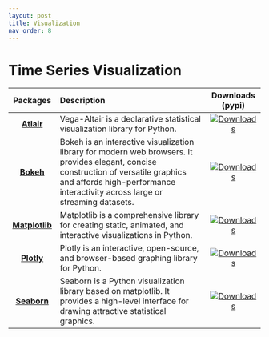 ```yaml
---
layout: post
title: Visualization
nav_order: 8
---
```

# Time Series Visualization


| Packages | Description | Downloads (pypi) |
|:--:|:--|:--:|
|   **[Atlair]**   | Vega-Altair is a declarative statistical visualization library for Python.                                                                                                                                            |     [![Downloads](https://static.pepy.tech/badge/altair)](https://pepy.tech/project/altair)     |
|   **[Bokeh]**    | Bokeh is an interactive visualization library for modern web browsers. It provides elegant, concise construction of versatile graphics and affords high-performance interactivity across large or streaming datasets. |      [![Downloads](https://static.pepy.tech/badge/bokeh)](https://pepy.tech/project/bokeh)      |
| **[Matplotlib]** | Matplotlib is a comprehensive library for creating static, animated, and interactive visualizations in Python.                                                                                                        | [![Downloads](https://static.pepy.tech/badge/matplotlib)](https://pepy.tech/project/matplotlib) |
|   **[Plotly]**   | Plotly is an interactive, open-source, and browser-based graphing library for Python.                                                                                                                                 |     [![Downloads](https://static.pepy.tech/badge/plotly)](https://pepy.tech/project/plotly)     |
|  **[Seaborn]**   | Seaborn is a Python visualization library based on matplotlib. It provides a high-level interface for drawing attractive statistical graphics.                                                                        |    [![Downloads](https://static.pepy.tech/badge/seaborn)](https://pepy.tech/project/seaborn)    |


[Atlair]: https://github.com/altair-viz/altair
[Bokeh]: https://github.com/bokeh/bokeh
[Matplotlib]: https://github.com/matplotlib/matplotlib
[Plotly]: https://github.com/plotly/plotly.py
[Seaborn]: https://github.com/mwaskom/seaborn







